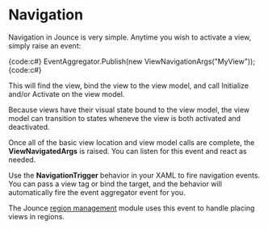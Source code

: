 # Navigation

Navigation in Jounce is very simple. Anytime you wish to activate a view, simply raise an event:

{code:c#}
EventAggregator.Publish(new ViewNavigationArgs("MyView")); 
{code:c#}

This will find the view, bind the view to the view model, and call Initialize and/or Activate on the view model. 

Because views have their visual state bound to the view model, the view model can transition to states wheneve the view is both activated and deactivated.

Once all of the basic view location and view model calls are complete, the **ViewNavigatedArgs** is raised. You can listen for this event and react as needed.

Use the **NavigationTrigger** behavior in your XAML to fire navigation events. You can pass a view tag or bind the target, and the behavior will automatically fire the event aggregator event for you.

The Jounce [region management](region-management) module uses this event to handle placing views in regions.